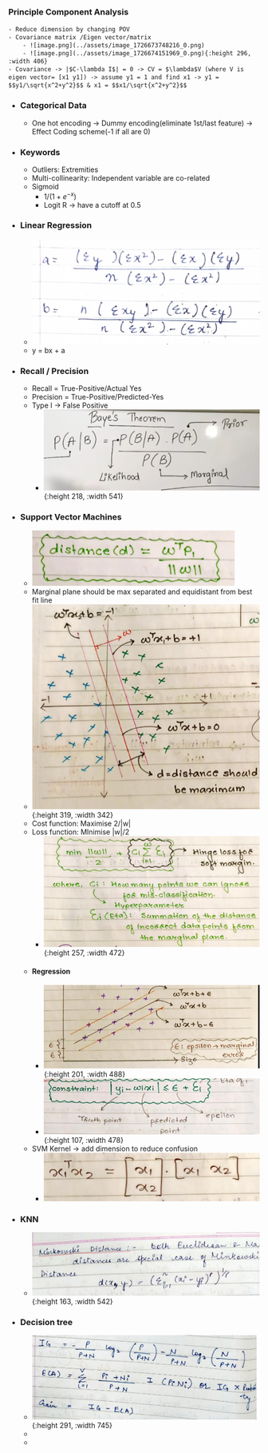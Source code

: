 ### Principle Component Analysis
	- Reduce dimension by changing POV
	- Covariance matrix /Eigen vector/matrix
		- ![image.png](../assets/image_1726673748216_0.png)
		- ![image.png](../assets/image_1726674151969_0.png){:height 296, :width 406}
	- Covariance -> |$C-\lambda I$| = 0 -> CV = $\lambda$V (where V is eigen vector= [x1 y1]) -> assume y1 = 1 and find x1 -> y1 = $$y1/\sqrt{x^2+y^2}$$ & x1 = $$x1/\sqrt{x^2+y^2}$$
- ### Categorical Data
	- One hot encoding -> Dummy encoding(eliminate 1st/last feature) -> Effect Coding scheme(-1 if all are 0)
- ### Keywords
	- Outliers: Extremities
	- Multi-collinearity: Independent variable are co-related
	- Sigmoid
		- $1/(1+e^{-x})$
		- Logit R -> have a cutoff at 0.5
- ### Linear Regression
	- ![image.png](../assets/image_1726701262861_0.png)
	- y = bx + a
- ### Recall / Precision
	- Recall = True-Positive/Actual Yes
	- Precision = True-Positive/Predicted-Yes
	- Type I -> False Positive
		- ![image.png](../assets/image_1726680767344_0.png){:height 218, :width 541}
- ### Support Vector Machines
	- ![image.png](../assets/image_1726703190452_0.png)
	- Marginal plane should be max separated and equidistant from best fit line
	- ![image.png](../assets/image_1726703413595_0.png){:height 319, :width 342}
	- Cost function: Maximise 2/|w|
	- Loss function: MInimise |w|/2
		- ![image.png](../assets/image_1726704185828_0.png){:height 257, :width 472}
	- #### Regression
		- ![image.png](../assets/image_1726704259886_0.png){:height 201, :width 488}
		- ![image.png](../assets/image_1726704537556_0.png){:height 107, :width 478}
	- SVM Kernel -> add dimension to reduce confusion
		- ![image.png](../assets/image_1726704736143_0.png)
- ### KNN
	- ![image.png](../assets/image_1726706869373_0.png){:height 163, :width 542}
- ### Decision tree
	- ![image.png](../assets/image_1726707311541_0.png){:height 291, :width 745}
	-
	-